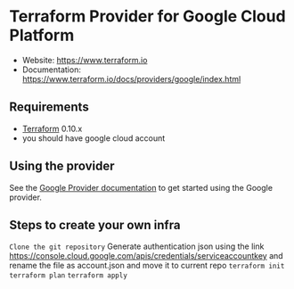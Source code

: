 Terraform Provider for Google Cloud Platform
==================

- Website: https://www.terraform.io
- Documentation: https://www.terraform.io/docs/providers/google/index.html

Requirements
------------

-	[Terraform](https://www.terraform.io/downloads.html) 0.10.x
- you should have google cloud account

Using the provider
----------------------

See the [Google Provider documentation](https://www.terraform.io/docs/providers/google/index.html) to get started using the Google provider.

Steps to create your own infra
----------------------
`Clone the git repository`
Generate authentication json using the link https://console.cloud.google.com/apis/credentials/serviceaccountkey and rename the file as account.json and move it to current repo
`terraform init`
`terraform plan`
`terraform apply`

